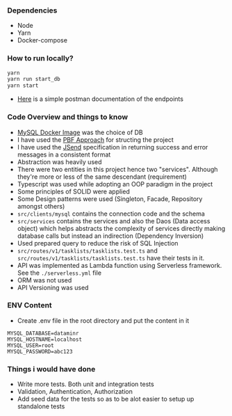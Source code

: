 

### Dependencies

- Node
- Yarn
- Docker-compose

### How to run locally?

```sh
yarn
yarn run start_db
yarn start

```
- [Here](https://documenter.getpostman.com/view/3683187/UVXdPK8c) is a simple postman documentation of the endpoints

### Code Overview and things to know

- [MySQL Docker Image](https://hub.docker.com/_/mysqls) was the choice of DB
- I have used the [PBF Approach](https://phauer.com/2020/package-by-feature/) for structing the project
- I have used the [JSend](https://github.com/omniti-labs/jsend) specification in returning success and error messages in a consistent format
- Abstraction was heavily used
- There were two entities in this project hence two "services". Although they're more or less of the same descendant (requirement)
- Typescript was used while adopting an OOP paradigm in the project
- Some principles of SOLID were applied
- Some Design patterns were used (Singleton, Facade, Repository amongst others)
- `src/clients/mysql` contains the connection code and the schema
- `src/services` contains the services and also the Daos (Data access object) which helps abstracts the complexity of services directly making database calls but instead an indirection (Dependency Inversion)
- Used prepared query to reduce the risk of SQL Injection
- `src/routes/v1/tasklists/tasklists.test.ts` and `src/routes/v1/tasklists/tasklists.test.ts` have their tests in it. 
- API was implemented as Lambda function using Serverless framework. See the `./serverless.yml` file
- ORM was not used
- API Versioning was used

### ENV Content

- Create .env file in the root directory and put the content in it

```
MYSQL_DATABASE=dataminr
MYSQL_HOSTNAME=localhost
MYSQL_USER=root
MYSQL_PASSWORD=abc123
```

### Things i would have done
- Write more tests. Both unit and integration tests
- Validation, Authentication, Authorization
- Add seed data for the tests so as to be alot easier to setup up standalone tests
